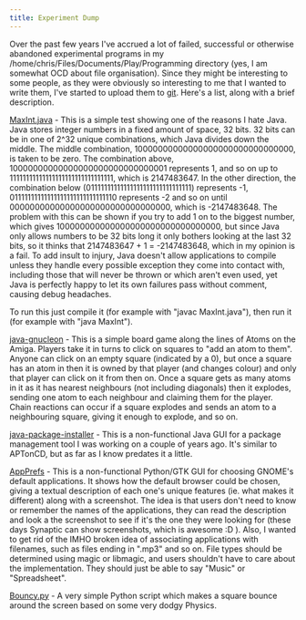 ```yaml
---
title: Experiment Dump
---
```

Over the past few years I've accrued a lot of failed, successful or otherwise abandoned experimental programs in my /home/chris/Files/Documents/Play/Programming directory (yes, I am somewhat OCD about file organisation). Since they might be interesting to some people, as they were obviously so interesting to me that I wanted to write them, I've started to upload them to [git](/git). Here's a list, along with a brief description.

<a href="/git/java-maxint/git/branches/master/MaxInt.java">MaxInt.java</a> - This is a simple test showing one of the reasons I hate Java. Java stores integer numbers in a fixed amount of space, 32 bits. 32 bits can be in one of 2^32 unique combinations, which Java divides down the middle. The middle combination, 10000000000000000000000000000000, is taken to be zero. The combination above, 10000000000000000000000000000001 represents 1, and so on up to 11111111111111111111111111111111, which is 2147483647. In the other direction, the combination below (01111111111111111111111111111111) represents -1, 01111111111111111111111111111110 represents -2 and so on until 00000000000000000000000000000000, which is -2147483648.  The problem with this can be shown if you try to add 1 on to the biggest number, which gives 100000000000000000000000000000000, but since Java only allows numbers to be 32 bits long it only bothers looking at the last 32 bits, so it thinks that 2147483647 + 1 = -2147483648, which in my opinion is a fail. To add insult to injury, Java doesn't allow applications to compile unless they handle every possible exception they come into contact with, including those that will never be thrown or which aren't even used, yet Java is perfectly happy to let its own failures pass without comment, causing debug headaches.

To run this just compile it (for example with "javac MaxInt.java"), then run it (for example with "java MaxInt").

<a href="/git/java-gnucleon">java-gnucleon</a> - This is a simple board game along the lines of Atoms on the Amiga. Players take it in turns to click on squares to "add an atom to them". Anyone can click on an empty square (indicated by a 0), but once a square has an atom in then it is owned by that player (and changes colour) and only that player can click on it from then on. Once a square gets as many atoms in it as it has nearest neighbours (not including diagonals) then it explodes, sending one atom to each neighbour and claiming them for the player. Chain reactions can occur if a square explodes and sends an atom to a neighbouring square, giving it enough to explode, and so on.

<a href="/git/java-package-installer">java-package-installer</a> - This is a non-functional Java GUI for a package management tool I was working on a couple of years ago. It's similar to APTonCD, but as far as I know predates it a little.

<a href="/git/python-app-prefs">AppPrefs</a> - This is a non-functional Python/GTK GUI for choosing GNOME's default applications. It shows how the default browser could be chosen, giving a textual description of each one's unique features (ie. what makes it different) along with a screenshot. The idea is that users don't need to know or remember the names of the applications, they can read the description and look a the screenshot to see if it's the one they were looking for (these days Synaptic can show screenshots, which is awesome :D ). Also, I wanted to get rid of the IMHO broken idea of associating applications with filenames, such as files ending in ".mp3" and so on. File types should be determined using magic or libmagic, and users shouldn't have to care about the implementation. They should just be able to say "Music" or "Spreadsheet".

<a href="/git/python-graphics-tests/git/branches/master/bouncy.py">Bouncy.py</a> - A very simple Python script which makes a square bounce around the screen based on some very dodgy Physics.
